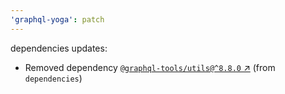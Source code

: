 ```yaml
---
'graphql-yoga': patch
---
```


dependencies updates:

- Removed dependency [`@graphql-tools/utils@^8.8.0` ↗︎](https://www.npmjs.com/package/@graphql-tools/utils/v/null) (from `dependencies`)

